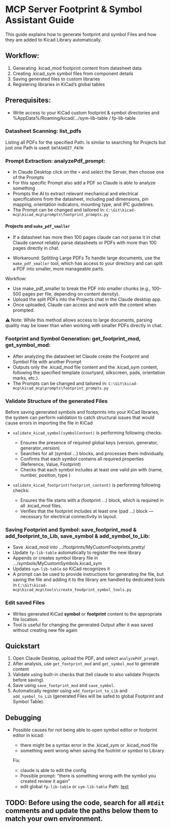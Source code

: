 # MCP Server Footprint & Symbol Assistant Guide

This guide explains how to generate footprint and symbol Files and how they are added to Kicad Library automatically.

## Workflow:
1. Generating .kicad_mod footprint content from datasheet data
2. Creating .kicad_sym symbol files from component details
3. Saving generated files to custom libraries
4. Registering libraries in KiCad’s global tables

## Prerequisites:
- Write access to your KiCad custom footprint & symbol directories and %AppData%/Roaming/kicad/…/sym-lib-table / fp-lib-table

### Datasheet Scanning: list_pdfs
Listing all PDFs for the specified Path. Is similar to searching for Projects but just one Path is used: `DATASHEET_PATH`

### Prompt Extraction: analyzePdf_prompt:
- In Claude Desktop click on the `+` and select the Server, then choose one of the Prompts
- For this specific Prompt also add a PDF so Claude is able to analyze something
- Prompts the AI to extract relevant mechanical and electrical specifications from the datasheet, including pad dimensions, pin mapping, orientation indicators, mounting type, and IPC guidelines.
- The Prompt can be changed and tailored in: `C:\Git\kicad-mcp\kicad_mcp\prompts\footprint_prompts.py`

#### Projects and `make_pdf_smaller`
- If a datasheet has more then 100 pages claude can not parse it in chat
Claude cannot reliably parse datasheets or PDFs with more than 100 pages directly in chat.

- Workaround: Splitting Large PDFs
To handle large documents, use the `make_pdf_smaller` tool, which has access to your directory and can split a PDF into smaller, more manageable parts.

Workflow:
- Use make_pdf_smaller to break the PDF into smaller chunks (e.g., 100–500 pages per file, depending on content density).
- Upload the split PDFs into the Projects chat in the Claude desktop app.
- Once uploaded, Claude can access and work with the content when prompted.

⚠️ Note: While this method allows access to large documents, parsing quality may be lower than when working with smaller PDFs directly in chat.

### Footprint and Symbol Generation: get_footprint_mod, get_symbol_mod:
- After analyzing the datasheet let Claude create the Footprint and Symbol File with another Prompt 
- Outputs only the .kicad_mod file content and the .kicad_sym content, following the specified template (courtyard, silkscreen, pads, orientation marks, etc.). 
- The Prompts can be changed and tailored in: `C:\Git\kicad-mcp\kicad_mcp\prompts\footprint_prompts.py`

### Validate Structure of the generated Files
Before saving generated symbols and footprints into your KiCad libraries, the system can perform validation to catch structural issues that would cause errors in importing the file in KiCad

- `validate_kicad_symbol(symbolContent)` is performing following checks:
    - Ensures the presence of required global keys (version, generator, generator_version)
    - Searches for all (symbol ...) blocks, and processes them individually.
    - Confirms that each symbol contains all required properties (Reference, Value, Footprint)
    - Checks that each symbol includes at least one valid pin with (name, number, position, type )

- `validate_kicad_footprint(footprint_content)` is performing following checks:
    - Ensures the file starts with a (footprint ...) block, which is required in all .kicad_mod files.
    - Verifies that the footprint includes at least one (pad ...) block — necessary for electrical connectivity in layout.

### Saving Footprint and Symbol: save_footprint_mod & add_footprint_to_Lib, save_symbol & add_symbol_to_Lib:
- Save .kicad_mod into .../footprints/MyCustomFootprints.pretty/
- Update `fp-lib-table` automatically to register the new library
- Appends or creates symbol library file in .../symbols/MyCustomSymbols.kicad_sym
- Updates `sym-lib-table` so KiCad recognizes it
- A prompt can be used to provide instructions for generating the file, but saving the file and adding it to the library are handled by dedicated tools in `C:\Git\kicad-mcp\kicad_mcp\tools\create_foodprint_symbol_tools.py`

### Edit saved Files 
- Writes generated KiCad **symbol** or **footprint** content to the appropriate file location.
- Tool is useful for changing the generated Output after it was saved without creating new file again

## Quickstart
1. Open Claude Desktop, upload the PDF, and select `analyzePdf_prompt`.
2. After analysis, use `get_footprint_mod` and `get_symbol_mod` to generate content
3. Validate using built-in checks that (tell claude to also validate Projects before saving).
4. Save using `save_footprint_mod` and `save_symbol`.
5. Automatically register using `add_footprint_to_Lib` and `add_symbol_to_Lib` (generated Files will be safed to global Footprint and Symbol Table).


## Debugging
- Possible causes for not being able to open symbol editor or footprint editor in kicad:
    - there might be a syntax error in the .kicad_sym or .kicad_mod file
    - something went wrong when saving the footrint or symbol to Library 

    Fix:
    - claude is able to edit the config
    - Possible prompt: "there is something wrong with the symbol you created review it again"
    - edit global `fp-lib-table` or `sym-lib-table` Path: [text](../../../AppData/Roaming/kicad/9.0/sym-lib-table)
 


## TODO: Before using the code, search for all `#Edit` comments and update the paths below them to match your own environment.


